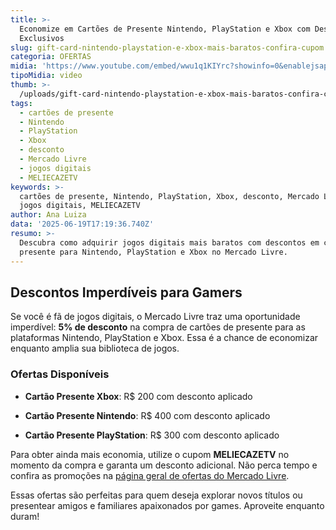 ```yaml
---
title: >-
  Economize em Cartões de Presente Nintendo, PlayStation e Xbox com Descontos
  Exclusivos
slug: gift-card-nintendo-playstation-e-xbox-mais-baratos-confira-cupom
categoria: OFERTAS
midia: 'https://www.youtube.com/embed/wwu1q1KIYrc?showinfo=0&enablejsapi=1'
tipoMidia: video
thumb: >-
  /uploads/gift-card-nintendo-playstation-e-xbox-mais-baratos-confira-cupom-thumb.jpg
tags:
  - cartões de presente
  - Nintendo
  - PlayStation
  - Xbox
  - desconto
  - Mercado Livre
  - jogos digitais
  - MELIECAZETV
keywords: >-
  cartões de presente, Nintendo, PlayStation, Xbox, desconto, Mercado Livre,
  jogos digitais, MELIECAZETV
author: Ana Luiza
data: '2025-06-19T17:19:36.740Z'
resumo: >-
  Descubra como adquirir jogos digitais mais baratos com descontos em cartões de
  presente para Nintendo, PlayStation e Xbox no Mercado Livre.
---
```


## Descontos Imperdíveis para Gamers

Se você é fã de jogos digitais, o Mercado Livre traz uma oportunidade imperdível: **5% de desconto** na compra de cartões de presente para as plataformas Nintendo, PlayStation e Xbox. Essa é a chance de economizar enquanto amplia sua biblioteca de jogos.

### Ofertas Disponíveis

- **Cartão Presente Xbox**: R$ 200 com desconto aplicado

- **Cartão Presente Nintendo**: R$ 400 com desconto aplicado

- **Cartão Presente PlayStation**: R$ 300 com desconto aplicado

Para obter ainda mais economia, utilize o cupom **MELIECAZETV** no momento da compra e garanta um desconto adicional. Não perca tempo e confira as promoções na [página geral de ofertas do Mercado Livre](#).

Essas ofertas são perfeitas para quem deseja explorar novos títulos ou presentear amigos e familiares apaixonados por games. Aproveite enquanto duram!
